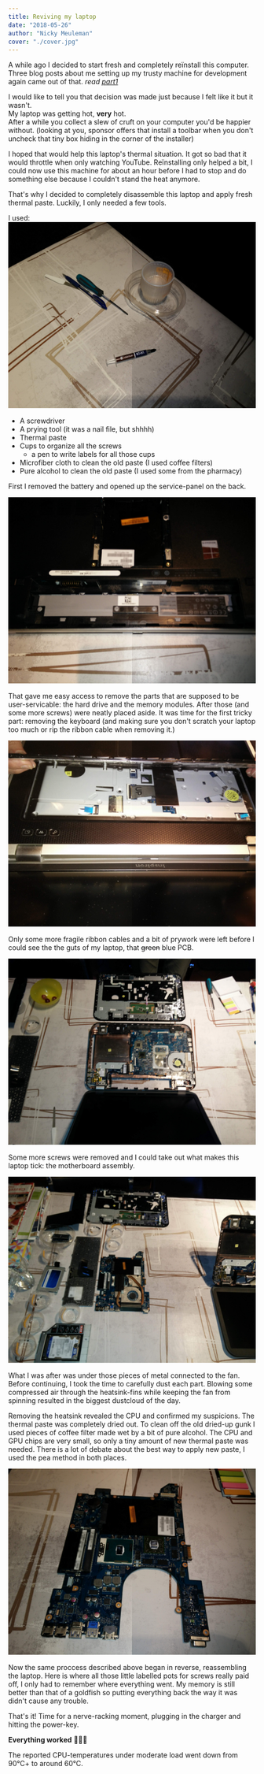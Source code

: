 ```yaml
---
title: Reviving my laptop
date: "2018-05-26"
author: "Nicky Meuleman"
cover: "./cover.jpg"
---
```


A while ago I decided to start fresh and completely reïnstall this computer.
Three blog posts about me setting up my trusty machine for development again came out of that. _read [part1](/blog/fresh-development-environment-part-1/)_

I would like to tell you that decision was made just because I felt like it but it wasn't.  
My laptop was getting hot, **very** hot.  
After a while you collect a slew of cruft on your computer you'd be happier without. (looking at you, sponsor offers that install a toolbar when you don't uncheck that tiny box hiding in the corner of the installer)

I hoped that would help this laptop's thermal situation. It got so bad that it would throttle when only watching YouTube.
Reïnstalling only helped a bit, I could now use this machine for about an hour before I had to stop and do something else because I couldn't stand the heat anymore.

That's why I decided to completely disassemble this laptop and apply fresh thermal paste.
Luckily, I only needed a few tools.

I used:
![the tools](./tools.jpg)

* A screwdriver
* A prying tool (it was a nail file, but shhhh)
* Thermal paste
* Cups to organize all the screws
  * a pen to write labels for all those cups
* Microfiber cloth to clean the old paste (I used coffee filters)
* Pure alcohol to clean the old paste (I used some from the pharmacy)

First I removed the battery and opened up the service-panel on the back.

![SSD gone](./ssd-gone.jpg)

That gave me easy access to remove the parts that are supposed to be user-servicable: the hard drive and the memory modules.
After those (and some more screws) were neatly placed aside. It was time for the first tricky part: removing the keyboard (and making sure you don't scratch your laptop too much or rip the ribbon cable when removing it.)

![removing the keyboard](./keyboard.jpg)

Only some more fragile ribbon cables and a bit of prywork were left before I could see the the guts of my laptop, that ~~green~~ blue PCB.

![palmrest off](./palmrest-off.jpg)

Some more screws were removed and I could take out what makes this laptop tick: the motherboard assembly.

![motherboard out](./motherboard-out.jpg)

What I was after was under those pieces of metal connected to the fan.
Before continuing, I took the time to carefully dust each part. Blowing some compressed air through the heatsink-fins while keeping the fan from spinning resulted in the biggest dustcloud of the day.

Removing the heatsink revealed the CPU and confirmed my suspicions. The thermal paste was completely dried out.
To clean off the old dried-up gunk I used pieces of coffee filter made wet by a bit of pure alcohol.
The CPU and GPU chips are very small, so only a tiny amount of new thermal paste was needed.
There is a lot of debate about the best way to apply new paste, I used the pea method in both places.

![bare chips](./bare-chips.jpg)

Now the same proccess described above began in reverse, reassembling the laptop.
Here is where all those little labelled pots for screws really paid off, I only had to remember where everything went.
My memory is still better than that of a goldfish so putting everything back the way it was didn't cause any trouble.

That's it! Time for a nerve-racking moment, plugging in the charger and hitting the power-key.

**Everything worked** 🎉🎉🎉

The reported CPU-temperatures under moderate load went down from 90°C+ to around 60°C.
